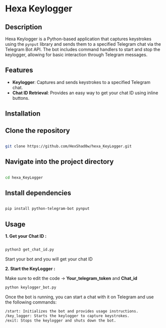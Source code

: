 # Hexa Keylogger

## Description

Hexa Keylogger is a Python-based application that captures keystrokes using the `pynput` library and sends them to a specified Telegram chat via the Telegram Bot API. The bot includes command handlers to start and stop the keylogger, allowing for basic interaction through Telegram messages.

## Features

- **Keylogger**: Captures and sends keystrokes to a specified Telegram chat.
- **Chat ID Retrieval**: Provides an easy way to get your chat ID using inline buttons.


## Installation

## Clone the repository

```bash

git clone https://github.com/HexShad0w/hexa_KeyLogger.git
```
## Navigate into the project directory

```bash

cd hexa_KeyLogger

```

## Install dependencies

```bash

pip install python-telegram-bot pynput

```


## Usage 

**1. Get your Chat ID :** 

```bash

python3 get_chat_id.py
```
Start your bot and you will get your chat ID

**2. Start the KeyLogger :**

Make sure to edit the code -> **Your_telegram_token** and **Chat_id**

```bash
python keylogger_bot.py
```
Once the bot is running, you can start a chat with it on Telegram and use the following commands:

```bash
/start: Initializes the bot and provides usage instructions.
/key_logger: Starts the keylogger to capture keystrokes.
/exit: Stops the keylogger and shuts down the bot.

```

